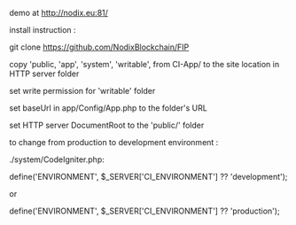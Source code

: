 demo at http://nodix.eu:81/

install instruction :

git clone https://github.com/NodixBlockchain/FIP

copy 'public, 'app', 'system', 'writable', from CI-App/ to the site location in HTTP server folder

set write permission for 'writable' folder

set baseUrl in app/Config/App.php to the folder's URL

set HTTP server DocumentRoot to the 'public/' folder

to change from production to development environment :

./system/CodeIgniter.php:

define('ENVIRONMENT', $_SERVER['CI_ENVIRONMENT'] ?? 'development');

or

define('ENVIRONMENT', $_SERVER['CI_ENVIRONMENT'] ?? 'production');
